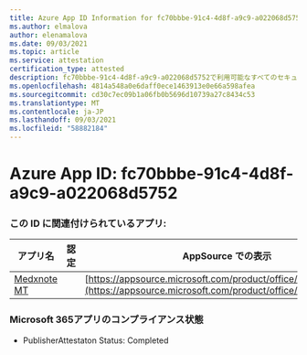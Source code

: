 ```yaml
---
title: Azure App ID Information for fc70bbbe-91c4-4d8f-a9c9-a022068d5752
ms.author: elmalova
author: elenamalova
ms.date: 09/03/2021
ms.topic: article
ms.service: attestation
certification_type: attested
description: fc70bbbe-91c4-4d8f-a9c9-a022068d5752で利用可能なすべてのセキュリティおよびコンプライアンス情報。
ms.openlocfilehash: 4814a548a0e6daff0ece1463913e0e66a598afea
ms.sourcegitcommit: cd30c7ec09b1a06fb0b5696d10739a27c8434c53
ms.translationtype: MT
ms.contentlocale: ja-JP
ms.lasthandoff: 09/03/2021
ms.locfileid: "58882184"
---
```

# <a name="azure-app-id-fc70bbbe-91c4-4d8f-a9c9-a022068d5752"></a>Azure App ID: fc70bbbe-91c4-4d8f-a9c9-a022068d5752


### <a name="apps-associated-with-this-id"></a>この ID に関連付けられているアプリ:
| **アプリ名** | **認定** | **AppSource での表示** |
|--------------|---------------|-----------------------|
| [Medxnote MT](https://docs.microsoft.com/microsoft-365-app-certification/forward/WA200001823) |  | [https://appsource.microsoft.com/product/office/WA200001823](https://appsource.microsoft.com/product/office/WA200001823) |

### <a name="microsoft-365-app-compliance-status"></a>Microsoft 365アプリのコンプライアンス状態
- PublisherAttestaton Status: Completed
